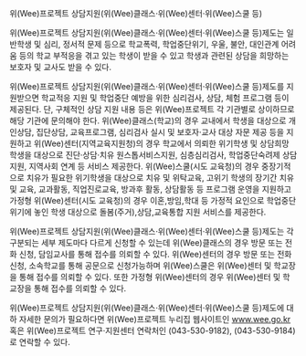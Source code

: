 위(Wee)프로젝트 상담지원(위(Wee)클래스·위(Wee)센터·위(Wee)스쿨 등)

위(Wee)프로젝트 상담지원(위(Wee)클래스·위(Wee)센터·위(Wee)스쿨 등)제도는 일반학생 및 심리, 정서적 문제 등으로 학교폭력, 학업중단위기, 우울, 불안, 대인관계 어려움 등의 학교 부적응을 겪고 있는 학생이 받을 수 있고 학생과 관련된 상담을 희망하는 보호자 및 교사도 받을 수 있다.

위(Wee)프로젝트 상담지원(위(Wee)클래스·위(Wee)센터·위(Wee)스쿨 등)제도를 지원받으면 학교적응 지원 및 학업중단 예방을 위한 심리검사, 상담, 체험 프로그램 등이 제공된다. 단, 구체적인 상담 지원 내용 등은 위(Wee)프로젝트 각 기관별로 상이하므로 해당 기관에 문의해야 한다. 위(Wee)클래스(학교)의 경우 교내에서 학생을 대상으로 개인상담, 집단상담, 교육프로그램, 심리검사 실시 및 보호자·교사 대상 자문 제공 등을 지원하고 위(Wee)센터(지역교육지원청)의 경우 학교에서 의뢰한 위기학생 및 상담희망 학생을 대상으로 진단·상담·치유 원스톱서비스지원, 심층심리검사, 학업중단숙려제 상담지원, 지역사회 연계 등 서비스 제공한다. 위(Wee)스쿨(시도 교육청)의 경우 중장기적으로 치유가 필요한 위기학생을 대상으로 치유 및 위탁교육, 고위기 학생의 장기간 치유 및 교육, 교과활동, 직업진로교육, 방과후 활동, 상담활동 등 프로그램 운영을 지원하고 가정형 위(Wee)센터(시도 교육청)의 경우 이혼,방임,학대 등 가정적 요인으로 학업중단 위기에 놓인 학생 대상으로 돌봄(주거),상담,교육통합 지원 서비스를 제공한다.

위(Wee)프로젝트 상담지원(위(Wee)클래스·위(Wee)센터·위(Wee)스쿨 등)제도는 각 구분되는 세부 제도마다 다르게 신청할 수 있는데 위(Wee)클래스의 경우 방문 또는 전화 신청, 담임교사를 통해 접수를 의뢰할 수 있다. 위(Wee)센터의 경우 방문 또는 전화 신청, 소속학교를 통해 공문으로 신청가능하며 위(Wee)스쿨은 위(Wee)센터 및 학교장을 통해 접수를 의뢰할 수 있다. 또한 가정형 위(Wee)센터의 경우 위(Wee)센터 및 학교장을 통해 접수를 의뢰할 수 있다.

위(Wee)프로젝트 상담지원(위(Wee)클래스·위(Wee)센터·위(Wee)스쿨 등)제도에 대하 자세한 문의가 필요하다면 위(Wee)프로젝트 누리집 웹사이트인 www.wee.go.kr 혹은 위(Wee)프로젝트 연구·지원센터 연락처인 (043-530-9182), (043-530-9184)로 연락할 수 있다.